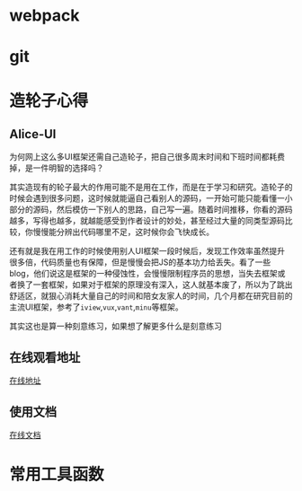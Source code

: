 # webpack

# git

# 造轮子心得

## Alice-UI
为何网上这么多UI框架还需自己造轮子，把自己很多周末时间和下班时间都耗费掉，是一件明智的选择吗？

其实造现有的轮子最大的作用可能不是用在工作，而是在于学习和研究。造轮子的时候会遇到很多问题，这时候就能逼自己看别人的源码，一开始可能只能看懂一小部分的源码，然后模仿一下别人的思路，自己写一遍。随着时间推移，你看的源码越多，写得也越多，就越能感受到作者设计的妙处，甚至经过大量的同类型源码比较，你慢慢能分辨出代码哪里不足，这时候你会飞快成长。

还有就是我在用工作的时候使用别人UI框架一段时候后，发现工作效率虽然提升很多倍，代码质量也有保障，但是慢慢会把JS的基本功力给丢失。看了一些blog，他们说这是框架的一种侵蚀性，会慢慢限制程序员的思想，当失去框架或者换了一套框架，如果对于框架的原理没有深入，这人就基本废了，所以为了跳出舒适区，就狠心消耗大量自己的时间和陪女友家人的时间，几个月都在研究目前的主流UI框架，参考了`iview`,`vux`,`vant`,`minu`等框架。

其实这也是算一种刻意练习，如果想了解更多什么是刻意练习

## 在线观看地址
[在线地址](https://lienjack.github.io/alice-ui-demo)

## 使用文档
[在线文档](https://lienjack.github.io/alice-ui-doc-online)

# 常用工具函数